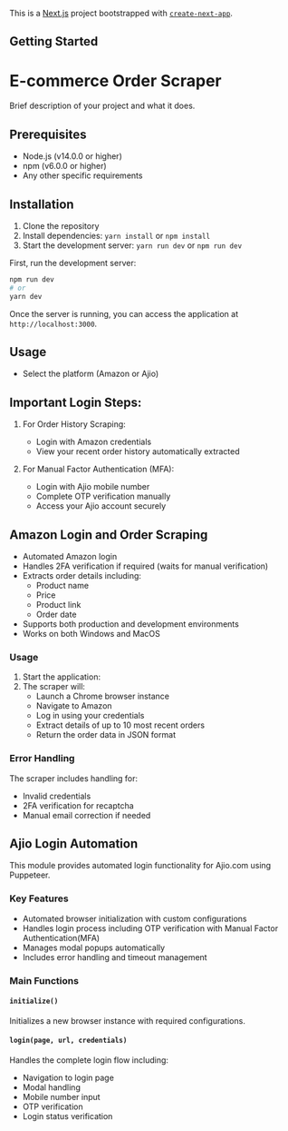 This is a [Next.js](https://nextjs.org) project bootstrapped with [`create-next-app`](https://nextjs.org/docs/app/api-reference/cli/create-next-app).

## Getting Started

# E-commerce Order Scraper

Brief description of your project and what it does.

## Prerequisites

- Node.js (v14.0.0 or higher)
- npm (v6.0.0 or higher)
- Any other specific requirements

## Installation

1. Clone the repository
2. Install dependencies: `yarn install` or `npm install`
3. Start the development server: `yarn run dev` or `npm run dev`

First, run the development server:

```bash
npm run dev
# or
yarn dev
```
Once the server is running, you can access the application at `http://localhost:3000`.

## Usage
- Select the platform (Amazon or Ajio)

## Important Login Steps:
1. For Order History Scraping:
   - Login with Amazon credentials
   - View your recent order history automatically extracted

2. For Manual Factor Authentication (MFA):
   - Login with Ajio mobile number
   - Complete OTP verification manually
   - Access your Ajio account securely

## Amazon Login and Order Scraping
- Automated Amazon login
- Handles 2FA verification if required (waits for manual verification)
- Extracts order details including:
  - Product name
  - Price
  - Product link
  - Order date
- Supports both production and development environments
- Works on both Windows and MacOS

### Usage

1. Start the application:
2. The scraper will:
   - Launch a Chrome browser instance
   - Navigate to Amazon
   - Log in using your credentials
   - Extract details of up to 10 most recent orders
   - Return the order data in JSON format

### Error Handling

The scraper includes handling for:
- Invalid credentials
- 2FA verification for recaptcha
- Manual email correction if needed


## Ajio Login Automation

This module provides automated login functionality for Ajio.com using Puppeteer.

### Key Features

- Automated browser initialization with custom configurations
- Handles login process including OTP verification with Manual Factor Authentication(MFA)
- Manages modal popups automatically
- Includes error handling and timeout management

### Main Functions

#### `initialize()`
Initializes a new browser instance with required configurations.


#### `login(page, url, credentials)`
Handles the complete login flow including:
- Navigation to login page
- Modal handling
- Mobile number input
- OTP verification
- Login status verification
